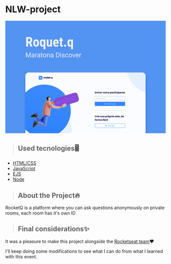 # NLW-project

<img src="public/images/Rocket.qCapaNLW.png" alt="foto capa RocketQ" max-width="100%"/>

> <h2> Used tecnologies🖥️ </h2>

<ul>
  <li><a href="https://www.w3.org/standards/webdesign/htmlcss.html">HTML/CSS</a></li>
  <li><a href="https://developer.mozilla.org/pt-BR/docs/Web/JavaScript">JavaScript</a></li>
  <li><a href="https://expressjs.com/">EJS</a></li>
  <li><a href="https://nodejs.org/en/">Node</a></li>
</ul>

> <h2> About the Project🔥 </h2>

<p>RocketQ is a platform where you can ask questions anonymously on private rooms, each room has it's own ID</p>

> <h2>Final considerations✨</h2>

<p>It was a pleasure to make this project alongside the <a href="https://app.rocketseat.com.br/">Rocketseat team<a>❤️</p>
  <p> I'll keep doing some modifications to see what I can do from what I learned with this event. </p>
